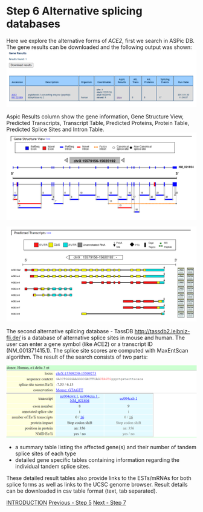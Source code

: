 # Step 6 Alternative splicing databases

Here we explore the alternative forms of *ACE2*, first we search in ASPic DB. The gene results can be downloaded and the following output was shown: 
<img src= "./images/aspic-1.PNG">

Aspic Results column show the gene information, Gene Structure View, Predicted Transcripts, Transcript Table, Predicted Proteins, Protein Table, Predicted Splice Sites and Intron Table.
<img src= "./images/aspic-gene-structure.PNG">
 
<img src= "./images/aspic-predicted.PNG">

The second alternative splicing database - TassDB	<http://tassdb2.leibniz-fli.de/>  is a database of alternative splice sites in mouse and human.
The user can enter a gene symbol (like ACE2) or a transcript ID (NM_001371415.1). The splice site scores are computed with MaxEntScan algorithm.
The result of the search consists of two parts: 

<img src= "./images/tasdb.PNG">

* a summary table listing the affected gene(s) and their number of tandem splice sites of each type
* detailed gene specific tables containing information regarding the individual tandem splice sites. 


These detailed result tables also provide links to the ESTs/mRNAs for both splice forms as well as links to the UCSC genome browser. 
Result details can be downloaded in csv table format (text, tab separated).
 
[INTRODUCTION](./index.md)  [Previous - Step 5](./page5.md) [Next - Step 7](./page7.md)
